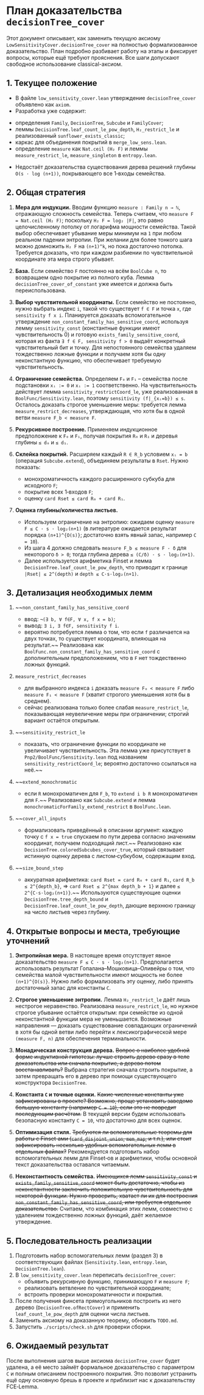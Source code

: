 # План доказательства `decisionTree_cover`

Этот документ описывает, как заменить текущую аксиому
`LowSensitivityCover.decisionTree_cover` на полностью формализованное
доказательство.  План подробно разбивает работу на этапы и фиксирует
вопросы, которые ещё требуют прояснения.  Все шаги допускают свободное
использование classical-аксиом.

## 1. Текущее положение

* В файле `low_sensitivity_cover.lean` утверждение `decisionTree_cover`
  объявлено как `axiom`.
 * Разработка уже содержит:
  - определения `Family`, `DecisionTree`, `Subcube` и `FamilyCover`;
  - леммы `DecisionTree.leaf_count_le_pow_depth`, `H₂_restrict_le` и
    реализованный `sunflower_exists_classic`;
  - каркас для объединения покрытий в `merge_low_sens.lean`.
  - определение `measure` как `Nat.ceil (H₂ F)` и леммы
    `measure_restrict_le`, `measure_singleton` в `entropy.lean`.
* Недостаёт доказательства существования дерева решений глубины
  `O(s · log (n+1))`, покрывающего все 1‑входы семейства.

## 2. Общая стратегия

1. **Мера для индукции.**  Вводим функцию
   `measure : Family n → ℕ`, отражающую сложность семейства.
   Теперь считаем, что
   `measure F = Nat.ceil (H₂ F)`; поскольку `H₂ F = log₂ |F|`, это равно
   целочисленному потолку от логарифма мощности семейства.  Такой выбор
   обеспечивает убывание меры минимум на `1` при любом реальном падении
   энтропии.  При желании для более тонкого шага можно домножить `H₂ F`
   на `(n+1)^k`, но пока достаточно потолка.  Требуется доказать, что при
   каждом разбиении по чувствительной координате эта мера строго
   убывает.

2. **База.**  Если семейство `F` постоянно на всём `BoolCube n`, то
   возвращаем одно покрытие из полного куба.  Лемма
   `decisionTree_cover_of_constant` уже имеется и должна быть
   переиспользована.

3. **Выбор чувствительной координаты.**  Если семейство не постоянно,
   нужно выбрать индекс `i`, такой что существует `f ∈ F` и точка `x`,
   где `sensitivity f x i`.  Планируется доказать вспомогательное
   утверждение `non_constant_family_has_sensitive_coord`, используя
   лемму `sensitivity_const` (константные функции имеют чувствительность
   0) и готовую `exists_family_sensitive_coord`, которая из факта
   `∃ f ∈ F, sensitivity f > 0` выдаёт конкретный чувствительный бит и
   точку.  Для непостоянного семейства удаляем тождественно ложные
   функции и получаем хотя бы одну неконстантную функцию, что обеспечивает
   требуемую чувствительность.

4. **Ограничение семейства.**  Определяем `F₀` и `F₁` – семейства после
   подстановки `xᵢ := 0` и `xᵢ := 1` соответственно.  На чувствительность
   действует лемма `sensitivity_restrictCoord_le`, уже реализованная в
   `BoolFunc/Sensitivity.lean`, поэтому `sensitivity (f|_{xᵢ=b}) ≤ s`.
   Осталось доказать строгое уменьшение меры: требуется лемма
   `measure_restrict_decreases`, утверждающая, что хотя бы в одной ветви
   `measure F_b < measure F`.

5. **Рекурсивное построение.**  Применяем индукционное предположение к
   `F₀` и `F₁`, получая покрытия `R₀` и `R₁` и деревья глубины `≤ d₀` и
   `≤ d₁`.

6. **Склейка покрытий.**  Расширяем каждый `R ∈ R_b` условием `xᵢ = b`
   (операция `Subcube.extend`), объединяем результаты в `Rset`.  Нужно
   показать:
   * монохроматичность каждого расширенного субкуба для исходного `F`;
   * покрытие всех 1‑входов `F`;
   * оценку `card Rset ≤ card R₀ + card R₁`.

7. **Оценка глубины/количества листьев.**
   * Используем ограничение на энтропию: ожидаем оценку
     `measure F ≤ C · s · log₂(n+1)` (в литературе ожидается результат
     порядка `(n+1)^{O(s)}`; достаточно взять явный запас, например
     `C = 10`).
   * Из шага 4 должно следовать `measure F_b ≤ measure F - δ` для
     некоторого `δ > 0`; тогда глубина дерева `≤ (C/δ) · s · log₂(n+1)`.
   * Далее используется арифметика Finset и лемма
     `DecisionTree.leaf_count_le_pow_depth`, что приводит к границе
     `|Rset| ≤ 2^(depth)` и `depth ≤ C·s·log₂(n+1)`.

## 3. Детализация необходимых лемм

1. ~~`non_constant_family_has_sensitive_coord`
   * ввод: `¬(∃ b, ∀ f∈F, ∀ x, f x = b)`;
   * вывод: `∃ i, ∃ f∈F, sensitivity f i`.
   * вероятно потребуется лемма о том, что если `f` различается на двух
     точках, то существует координата, влияющая на результат.~~
   Реализована как `BoolFunc.non_constant_family_has_sensitive_coord` с
   дополнительным предположением, что в `F` нет тождественно ложных функций.

2. `measure_restrict_decreases`
   * для выбранного индекса `i` доказать `measure F₀ < measure F` либо
     `measure F₁ < measure F` (хватит строгого уменьшения хотя бы в
     среднем).
   * сейчас реализована только более слабая `measure_restrict_le`,
     показывающая неувеличение меры при ограничении;
     строгий вариант остаётся открытым.

3. ~~`sensitivity_restrict_le`
   * показать, что ограничение функции по координате не увеличивает
     чувствительность.  Эта лемма уже присутствует в
     `Pnp2/BoolFunc/Sensitivity.lean` под названием
     `sensitivity_restrictCoord_le`; вероятно достаточно ссылаться на
     неё.~~

4. ~~`extend_monochromatic`
   * если `R` монохроматичен для `F_b`, то `extend i b R` монохроматичен
     для `F`.~~ Реализовано как `Subcube.extend` и лемма
   `monochromaticForFamily_extend_restrict` в `BoolFunc.lean`.

5. ~~`cover_all_inputs`
   * формализовать приведённый в описании аргумент: каждую точку с
     `f x = true` спускаем по пути дерева согласно значениям
     координат, получаем подходящий лист.~~ Реализовано как
   `DecisionTree.coloredSubcubes_cover_true`, который связывает
   истинную оценку дерева с листом‑субкубом, содержащим вход.

6. ~~`size_bound_step`
   * аккуратная арифметика: `card Rset = card R₀ + card R₁`,
     `card R_b ≤ 2^{depth_b}`, ⇒ `card Rset ≤ 2^{max depth_b + 1}` и
     далее `≤ 2^{C·s·log₂(n+1)}`.~~ Используются существующие
   оценки `DecisionTree.tree_depth_bound` и
   `DecisionTree.leaf_count_le_pow_depth`, дающие верхнюю границу
   на число листьев через глубину.

## 4. Открытые вопросы и места, требующие уточнений

1. **Энтропийная мера.**  В настоящее время отсутствует явное доказательство
   `measure F ≤ C · s · log₂(n+1)`.  Предполагается использовать результат
   Гопалана–Мошковица–Оливейры о том, что семейства малой чувствительности
   имеют мощность не более `(n+1)^{O(s)}`.  Нужно либо формализовать эту
   оценку, либо принять достаточный запас для константы `C`.

2. **Строгое уменьшение энтропии.**  Лемма `H₂_restrict_le` даёт лишь
   нестрогое неравенство.  Реализована `measure_restrict_le`, но нужное
   строгое убывание остаётся открытым: при семействе из одной
   неконстантной функции мера не уменьшается.  Возможные направления —
   доказать существование совпадающих ограничений в хотя бы одной
   ветви либо перейти к лексикографической мере `(measure F, n)` для
   обеспечения терминальности.

3. **Монадическая конструкция дерева.**  ~~Вопрос о наиболее удобной форме
   индуктивной гипотезы: лучше строить дерево сразу в теле доказательства
   или сначала покрытие, а дерево потом восстанавливать?~~ Выбрана стратегия
   сначала строить покрытие, а затем превращать его в дерево при помощи
   существующего конструктора `DecisionTree`.

4. **Константа `C` и точные оценки.**  ~~Какие численные константы уже
   зафиксированы в проекте?  Возможно, проще установить заведомо большую
   константу (например `C = 10`), если это не повредит последующим
   расчётам.~~  В текущей версии будем использовать безопасную
   константу `C = 10`, что достаточно для всех оценок.

5. **Оптимизация стиля.**  ~~Требуются ли вспомогательные теоремы для
   работы с Finset‑ами (`card_disjoint_union`, `mem_map`, и т.п.), или
   стоит зафиксировать несколько удобных вспомогательных лемм в отдельных
   файлах?~~  Рекомендуется подготовить набор вспомогательных лемм для
   Finset‑ов и арифметики, чтобы основной текст доказательства оставался
   читаемым.

6. **Неконстантность семейства.**  ~~Имеющихся лемм `sensitivity_const` и
   `exists_family_sensitive_coord` может быть достаточно, чтобы из
   неконстантности заключить положительную чувствительность для некоторой
   функции.  Нужно проверить, хватает ли их для построения
   `non_constant_family_has_sensitive_coord`, или требуется отдельное
   доказательство.~~  Считаем, что комбинация этих лемм, совместно с
   удалением тождественно ложных функций, даёт желаемое утверждение.

## 5. Последовательность реализации

1. Подготовить набор вспомогательных лемм (раздел 3) в соответствующих
   файлах (`Sensitivity.lean`, `entropy.lean`, `DecisionTree.lean`).
2. В `low_sensitivity_cover.lean` переписать `decisionTree_cover`:
   * объявить рекурсивную функцию, принимающую `F` и `measure F`;
   * реализовать ветвление по чувствительной координате;
   * встроить проверки монохроматичности и покрытия.
3. После получения финсета прямоугольников построить из него дерево
   (`DecisionTree.ofRectCover`) и применить `leaf_count_le_pow_depth` для
   оценки числа листьев.
4. Заменить аксиому на доказанную теорему, обновить `TODO.md`.
5. Запустить `./scripts/check.sh` для проверки сборки.

## 6. Ожидаемый результат

После выполнения шагов выше аксиома `decisionTree_cover` будет удалена,
а её место займёт формальное доказательство с параметром `C` и
полным описанием построенного покрытия.  Это позволит устранить ещё одну
основную брешь в проекте и приблизит нас к доказательству FCE‑Lemma.

